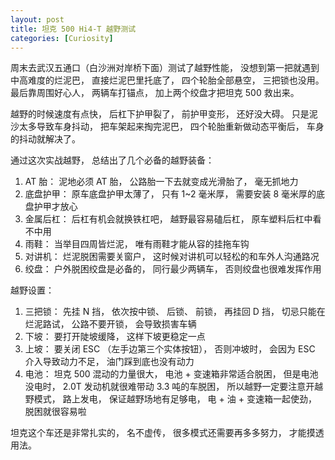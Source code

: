 ```yaml
---
layout: post
title: 坦克 500 Hi4-T 越野测试
categories: [Curiosity]
---
```


周末去武汉五通口（白沙洲对岸桥下面）测试了越野性能， 没想到第一把就遇到中高难度的烂泥巴， 直接烂泥巴里托底了， 四个轮胎全部悬空， 三把锁也没用。 最后靠周围好心人， 两辆车打锚点， 加上两个绞盘才把坦克 500 救出来。

越野的时候速度有点快， 后杠下护甲裂了， 前护甲变形， 还好没大碍。 只是泥沙太多导致车身抖动， 把车架起来掏完泥巴， 四个轮胎重新做动态平衡后， 车身的抖动就解决了。

通过这次实战越野， 总结出了几个必备的越野装备：
1. AT 胎： 泥地必须 AT 胎， 公路胎一下去就变成光滑胎了， 毫无抓地力
2. 底盘护甲： 原车底盘护甲太薄了， 只有 1~2 毫米厚， 需要安装 8 毫米厚的底盘护甲才放心
3. 金属后杠： 后杠有机会就换铁杠吧， 越野最容易磕后杠， 原车塑料后杠中看不中用
4. 雨鞋： 当举目四周皆烂泥， 唯有雨鞋才能从容的挂拖车钩
5. 对讲机： 烂泥脱困需要关窗户， 这时候对讲机可以轻松的和车外人沟通路况
6. 绞盘： 户外脱困绞盘是必备的， 同行最少两辆车， 否则绞盘也很难发挥作用

越野设置：
1. 三把锁： 先挂 N 挡， 依次按中锁、 后锁、 前锁， 再挂回 D 挡， 切忌只能在烂泥路试， 公路不要开锁， 会导致损害车辆
2. 下坡： 要打开陡坡缓降， 这样下坡更稳定一点
3. 上坡： 要关闭 ESC （左手边第三个实体按钮）， 否则冲坡时， 会因为 ESC 介入导致动力不足， 油门踩到底也没有动力
4. 电池： 坦克 500 混动的力量很大， 电池 + 变速箱非常适合脱困， 但是电池没电时， 2.0T 发动机就很难带动 3.3 吨的车脱困， 所以越野一定要注意开越野模式， 路上发电， 保证越野场地有足够电， 电 + 油 + 变速箱一起使劲， 脱困就很容易啦

坦克这个车还是非常扎实的， 名不虚传， 很多模式还需要再多多努力， 才能摸透用法。
